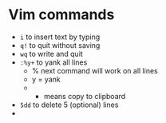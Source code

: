 # Vim commands
* `i` to insert text by typing
* `q!` to quit without saving
* `wq` to write and quit
* `:%y+` to yank all lines
    * % next command will work on all lines
    * y = yank
    * + means copy to clipboard 
* `5dd` to delete 5 (optional) lines 
* 
